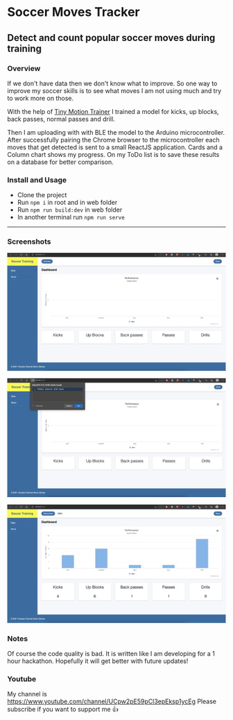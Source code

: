 # Soccer Moves Tracker

## Detect and count popular soccer moves during training

### Overview

If we don't have data then we don't know what to improve. So one way to improve my soccer skills is to see what moves I am not using much and try to work more on those.

With the help of [Tiny Motion Trainer](https://experiments.withgoogle.com/tiny-motion-trainer "Tiny Motion Trainer") I trained a model for kicks, up blocks, back passes, normal passes and drill.

Then I am uploading with with BLE the model to the Arduino microcontroller. After successfully pairing the Chrome browser to the microcontroller each moves that get detected is sent to a small ReactJS application. Cards and a Column chart shows my progress. On my ToDo list is to save these results on a database for better comparison.

### Install and Usage

- Clone the project
- Run `npm i` in root and in web folder
- Run `npm run build:dev` in web folder
- In another terminal run `npm run serve`

---

### Screenshots

![Homepage](/readme_images/home.png)

![Connect](/readme_images/connect.png)

![Moves](/readme_images/moves.png)

### Notes

Of course the code quality is bad. It is written like I am developing for a 1 hour hackathon. Hopefully it will get better with future updates!

### Youtube

My channel is https://www.youtube.com/channel/UCpw2pE59pCl3epEksp1ycEg
Please subscribe if you want to support me 👍
